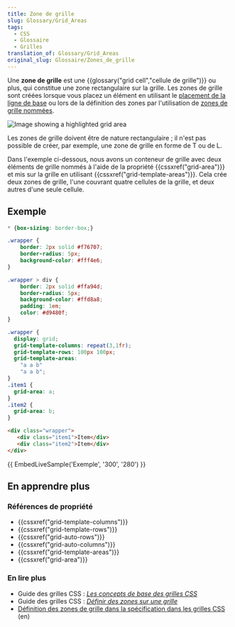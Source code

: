 ```yaml
---
title: Zone de grille
slug: Glossary/Grid_Areas
tags:
  - CSS
  - Glossaire
  - Grilles
translation_of: Glossary/Grid_Areas
original_slug: Glossaire/Zones_de_grille
---
```

Une **zone de grille** est une {{glossary("grid cell","cellule de grille")}}  ou plus, qui constitue une zone rectangulaire sur la grille. Les zones de grille sont créées lorsque vous placez un élément en utilisant le  [placement de la ligne de base](/fr/docs/Web/CSS/CSS_Grid_Layout/Placer_les_%C3%A9l%C3%A9ments_sur_les_lignes_d_une_grille_CSS) ou lors de la définition des zones par l'utilisation de [zones de grille nommées](/fr/docs/Web/CSS/CSS_Grid_Layout/D%C3%A9finir_des_zones_sur_une_grille).

![Image showing a highlighted grid area](1_grid_area.png)

Les zones de grille doivent être de nature rectangulaire ; il n'est pas possible de créer, par exemple, une zone de grille en forme de T ou de L.

Dans l'exemple ci-dessous, nous avons un conteneur de grille avec deux éléments de grille nommés à l'aide de la propriété {{cssxref("grid-area")}}  et mis sur la grille en utilisant {{cssxref("grid-template-areas")}}. Cela crée deux zones de grille, l'une couvrant quatre cellules de la grille, et deux autres d'une seule cellule.

## Exemple

```css hidden
* {box-sizing: border-box;}

.wrapper {
    border: 2px solid #f76707;
    border-radius: 5px;
    background-color: #fff4e6;
}

.wrapper > div {
    border: 2px solid #ffa94d;
    border-radius: 5px;
    background-color: #ffd8a8;
    padding: 1em;
    color: #d9480f;
}
```

```css
.wrapper {
  display: grid;
  grid-template-columns: repeat(3,1fr);
  grid-template-rows: 100px 100px;
  grid-template-areas:
    "a a b"
    "a a b";
}
.item1 {
  grid-area: a;
}
.item2 {
  grid-area: b;
}
```

```html
<div class="wrapper">
   <div class="item1">Item</div>
   <div class="item2">Item</div>
</div>
```

{{ EmbedLiveSample('Exemple', '300', '280') }}

## En apprendre plus

### Références de propriété

- {{cssxref("grid-template-columns")}}
- {{cssxref("grid-template-rows")}}
- {{cssxref("grid-auto-rows")}}
- {{cssxref("grid-auto-columns")}}
- {{cssxref("grid-template-areas")}}
- {{cssxref("grid-area")}}

### En lire plus

- Guide des grilles CSS : _[Les concepts de base des grilles CSS](/fr/docs/Web/CSS/CSS_Grid_Layout/Les_concepts_de_base)_
- Guide des grilles CSS : _[Définir des zones sur une grille](/fr/docs/Web/CSS/CSS_Grid_Layout/D%C3%A9finir_des_zones_sur_une_grille)_
- [Définition des zones de grille dans la spécification dans les grilles CSS](https://drafts.csswg.org/css-grid/#grid-area-concept) (en)
